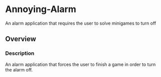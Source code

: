 # Annoying-Alarm
An alarm application that requires the user to solve minigames to turn off

## Overview

### Description
An alarm application that forces the user to finish a game in order to turn the alarm off.
